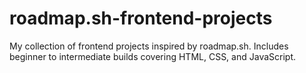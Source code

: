 # roadmap.sh-frontend-projects
My collection of frontend projects inspired by roadmap.sh. Includes beginner to intermediate builds covering HTML, CSS, and JavaScript.

